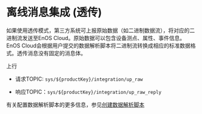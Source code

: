 # 离线消息集成 (透传)

如果使用透传模式，第三方系统可上报原始数据（如二进制数据流），将对应的二进制流发送至EnOS Cloud。原始数据可以包含设备测点、属性、事件信息。EnOS Cloud会根据用户提交的数据解析脚本将二进制流转换成相应的标准数据格式。透传消息没有固定的消息体。


上行
- 请求TOPIC: `sys/${productKey}/integration/up_raw`

- 响应TOPIC：`sys/${productKey}/integration/up_raw_reply`

有关配置数据解析脚本的更多信息，参见[创建数据解析脚本](../../../../howto/device/manage/creating_data_parsing_script)
